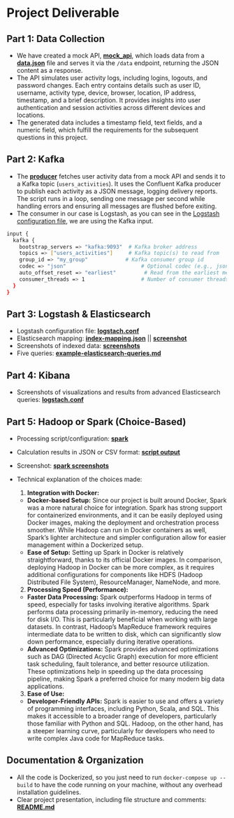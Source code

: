 # Project Deliverable

## Part 1: Data Collection  
- We have created a mock API, **[mock_api](./mock_api/)**, which loads data from a **[data.json](./mock_api/data.json)** file and serves it via the `/data` endpoint, returning the JSON content as a response.  
- The API simulates user activity logs, including logins, logouts, and password changes. Each entry contains details such as user ID, username, activity type, device, browser, location, IP address, timestamp, and a brief description. It provides insights into user authentication and session activities across different devices and locations.  
- The generated data includes a timestamp field, text fields, and a numeric field, which fulfill the requirements for the subsequent questions in this project.  


## Part 2: Kafka  
- The **[producer](./producer/)** fetches user activity data from a mock API and sends it to a Kafka topic (`users_activities`). It uses the Confluent Kafka producer to publish each activity as a JSON message, logging delivery reports. The script runs in a loop, sending one message per second while handling errors and ensuring all messages are flushed before exiting.
- The consumer in our case is Logstash, as you can see in the [Logstash configuration file](./logstash.conf), we are using the Kafka input.
```bash
input {
  kafka {
    bootstrap_servers => "kafka:9093"  # Kafka broker address
    topics => ["users_activities"]     # Kafka topic(s) to read from
    group_id => "my_group"            # Kafka consumer group id
    codec => "json"                        # Optional codec (e.g., json, plain)
    auto_offset_reset => "earliest"         # Read from the earliest message if no offset is found
    consumer_threads => 1                  # Number of consumer threads
  }
}
```

## Part 3: Logstash & Elasticsearch  
- Logstash configuration file: **[logstach.conf](./logstash.conf)**
- Elasticsearch mapping: **[index-mapping.json](./index-mapping.json)** || **[screenshot](./screenshots/indexed_data/mapping.png)**
- Screenshots of indexed data:  **[screenshots](./screenshots/indexed_data/)**
- Five queries: **[example-elasticsearch-queries.md](./example-elasticsearch-queries.md)**

## Part 4: Kibana  
- Screenshots of visualizations and results from advanced Elasticsearch queries: **[logstach.conf](./screenshots/kibana%20dashboard/)**

## Part 5: Hadoop or Spark (Choice-Based)   
- Processing script/configuration: **[spark](./spark/)**
- Calculation results in JSON or CSV format:  **[script output](./spark/example-output/)**
- Screenshot: **[spark screenshots](./screenshots/spark/)**
- Technical explanation of the choices made: 
  1. **Integration with Docker:**
    - **Docker-based Setup:** Since our project is built around Docker, Spark was a more natural choice for integration. Spark has strong support for containerized environments, and it can be easily deployed using Docker images, making the deployment and orchestration process smoother. While Hadoop can run in Docker containers as well, Spark’s lighter architecture and simpler configuration allow for easier management within a Dockerized setup.
    - **Ease of Setup:** Setting up Spark in Docker is relatively straightforward, thanks to its official Docker images. In comparison, deploying Hadoop in Docker can be more complex, as it requires additional configurations for components like HDFS (Hadoop Distributed File System), ResourceManager, NameNode, and more.

  2. **Processing Speed (Performance):**
    - **Faster Data Processing:** Spark outperforms Hadoop in terms of speed, especially for tasks involving iterative algorithms. Spark performs data processing primarily in-memory, reducing the need for disk I/O. This is particularly beneficial when working with large datasets. In contrast, Hadoop’s MapReduce framework requires intermediate data to be written to disk, which can significantly slow down performance, especially during iterative operations.
    - **Advanced Optimizations:** Spark provides advanced optimizations such as DAG (Directed Acyclic Graph) execution for more efficient task scheduling, fault tolerance, and better resource utilization. These optimizations help in speeding up the data processing pipeline, making Spark a preferred choice for many modern big data applications.

  3. **Ease of Use:**
    - **Developer-Friendly APIs:** Spark is easier to use and offers a variety of programming interfaces, including Python, Scala, and SQL. This makes it accessible to a broader range of developers, particularly those familiar with Python and SQL. Hadoop, on the other hand, has a steeper learning curve, particularly for developers who need to write complex Java code for MapReduce tasks.


## Documentation & Organization  
- All the code is Dockerized, so you just need to run `docker-compose up --build` to have the code running on your machine, without any overhead installation guidelines.
- Clear project presentation, including file structure and comments: **[README.md](./README.md)**

